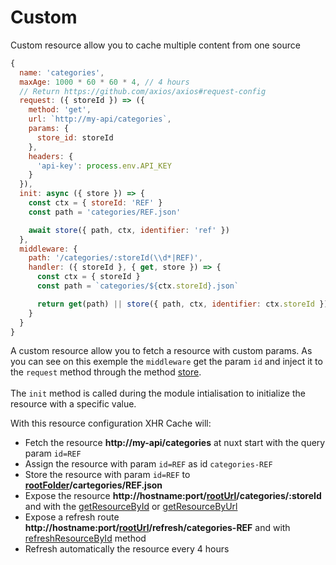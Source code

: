 # Custom

Custom resource allow you to cache multiple content from one source

```js
{
  name: 'categories',
  maxAge: 1000 * 60 * 60 * 4, // 4 hours
  // Return https://github.com/axios/axios#request-config
  request: ({ storeId }) => ({
    method: 'get',
    url: `http://my-api/categories`,
    params: {
      store_id: storeId
    },
    headers: {
      'api-key': process.env.API_KEY
    }
  }),
  init: async ({ store }) => {
    const ctx = { storeId: 'REF' }
    const path = 'categories/REF.json'

    await store({ path, ctx, identifier: 'ref' })
  },
  middleware: {
    path: '/categories/:storeId(\\d*|REF)',
    handler: ({ storeId }, { get, store }) => {
      const ctx = { storeId }
      const path = `categories/${ctx.storeId}.json`

      return get(path) || store({ path, ctx, identifier: ctx.storeId })
    }
  }
}
```

A custom resource allow you to fetch a resource with custom params.
As you can see on this exemple the `middleware` get the param `id` and inject it to the `request` method through the method [store](../api/methods.md#store).<br><br>
The `init` method is called during the module intialisation to initialize the resource with a specific value.

With this resource configuration XHR Cache will:
  - Fetch the resource **http://my-api/categories** at nuxt start with the query param `id=REF`
  - Assign the resource with param `id=REF` as id `categories-REF`
  - Store the resource with param `id=REF` to **[rootFolder](../api/options.md#rootfolder)/cartegories/REF.json**
  - Expose the resource **http://hostname:port/[rootUrl](../api/options.md#rooturl)/categories/:storeId** and with the [getResourceById](../api/plugin.md#getresourcebyid-id) or [getResourceByUrl](../api/plugin.md#getresourcebyurl-url)
  - Expose a refresh route **http://hostname:port/[rootUrl](../api/options.md#rooturl)/refresh/categories-REF** and with [refreshResourceById](../api/plugin.md#refreshresourcebyid-id-apikey) method
  - Refresh automatically the resource every 4 hours

